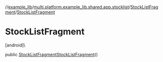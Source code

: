 //[example_lib](../../../index.md)/[multi.platform.example_lib.shared.app.stocklist](../index.md)/[StockListFragment](index.md)/[StockListFragment](-stock-list-fragment.md)

# StockListFragment

[android]\

public [StockListFragment](index.md)[StockListFragment](-stock-list-fragment.md)()
